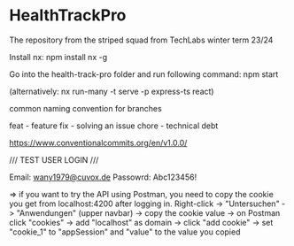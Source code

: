 # HealthTrackPro
The repository from the striped squad from TechLabs winter term 23/24

Install nx: npm install nx -g

Go into the health-track-pro folder and run following command: npm start

(alternatively: nx run-many -t serve -p express-ts react)

common naming convention for branches

feat - feature fix - solving an issue chore - technical debt

https://www.conventionalcommits.org/en/v1.0.0/


/// TEST USER LOGIN ///

Email: wany1979@cuvox.de Passowrd: Abc123456!

=> if you want to try the API using Postman, you need to copy the cookie you get from localhost:4200 after logging in. Right-click -> "Untersuchen" -> "Anwendungen" (upper navbar) -> copy the cookie value -> on Postman click "cookies" -> add "localhost" as domain -> click "add cookie" -> set "cookie_1" to "appSession" and "value" to the value you copied